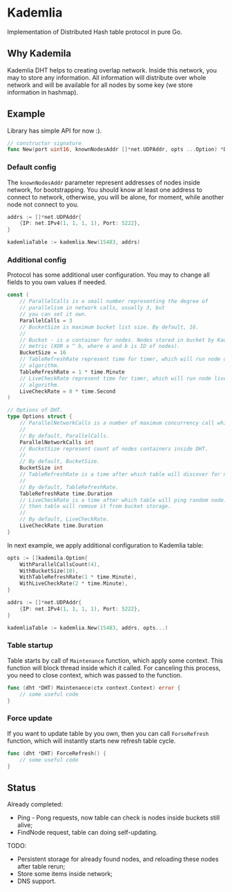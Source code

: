 # Kademlia

Implementation of Distributed Hash table protocol in pure Go.

## Why Kademila

Kademlia DHT helps to creating overlap network. Inside this network, you may to store 
any information. All information will distribute over whole network and will be available
for all nodes by some key (we store information in hashmap).

## Example

Library has simple API for now :). 

```go
// constructor signature 
func New(port uint16, knownNodesAddr []*net.UDPAddr, opts ...Option) *DHT
```

### Default config

The `knownNodesAddr` parameter represent addresses of nodes inside network, for bootstrapping.
You should know at least one address to connect to network, otherwise, you
will be alone, for moment, while another node not connect to you.

```go
addrs := []*net.UDPAddr{
	{IP: net.IPv4(1, 1, 1, 1), Port: 5222},
}

kademliaTable := kademlia.New(15483, addrs)
```

### Additional config

Protocol has some additional user configuration. You may to change all fields to you own values if needed.

```go
const (
    // ParallelCalls is a small number representing the degree of
    // parallelism in network calls, usually 3, but
    // you can set it own.
    ParallelCalls = 3
    // BucketSize is maximum bucket list size. By default, 16.
    //
    // Bucket - is a container for nodes. Nodes stored in bucket by Kademlia
    // metric (XOR a ^ b, where a and b is ID of nodes).
    BucketSize = 16
    // TableRefreshRate represent time for timer, which will run node discovery
    // algorithm.
    TableRefreshRate = 1 * time.Minute
    // LiveCheckRate represent time for timer, which will run node live checking
    // algorithm.
    LiveCheckRate = 8 * time.Second
)

// Options of DHT.
type Options struct {
	// ParallelNetworkCalls is a number of maximum concurrency call while lookup nodes process.
	//
	// By default, ParallelCalls.
	ParallelNetworkCalls int
	// BucketSize represent count of nodes containers inside DHT.
	//
	// By default, BucketSize.
	BucketSize int
	// TableRefreshRate is a time after which table will discover for new nodes.
	//
	// By default, TableRefreshRate.
	TableRefreshRate time.Duration
	// LiveCheckRate is a time after which table will ping random node. If node is unreachable
	// then table will remove it from bucket storage.
	//
	// By default, LiveCheckRate.
	LiveCheckRate time.Duration
}
```

In next example, we apply additional configuration to Kademlia table:

```go
opts := []kademila.Option{
	WithParallelCallsCount(4), 
	WithBucketSize(10),
	WithTableRefreshRate(1 * time.Minute),
	WithLiveCheckRate(2 * time.Minute),
}

addrs := []*net.UDPAddr{
	{IP: net.IPv4(1, 1, 1, 1), Port: 5222},
}

kademliaTable := kademlia.New(15483, addrs, opts...)
```

### Table startup

Table starts by call of `Maintenance` function, which apply some context. This function will
block thread inside which it called. For canceling this process, you need to close context, which
was passed to the function.

```go
func (dht *DHT) Maintenance(ctx context.Context) error {
	// some useful code
}
```

### Force update

If you want to update table by you own, then you can call `ForseRefresh` function, which will
instantly starts new refresh table cycle.

```go
func (dht *DHT) ForceRefresh() {
    // some useful code
}
```

## Status

Already completed:

- Ping - Pong requests, now table can check is nodes inside buckets still alive;
- FindNode request, table can doing self-updating.

TODO:

- Persistent storage for already found nodes, and reloading these nodes after table rerun;
- Store some items inside network;
- DNS support.